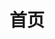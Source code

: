 ---
home: true
title: 首页
heroImage: /favicon.ico
heroAlt: Logo
heroText: 通用后台模板
tagline: 一切为了更轻松地开发
actionText: 开始
actionLink: /introduce
features:
  - title: 更快
    details: 组件、方法尽可能达到最大复用
  - title: 更简
    details: 按需引用、hooks语法、规范化代码
  - title: 更稳
    details: 代码校验、单元测试
footer: ©2019-2022 蜀ICP备17040726号
---